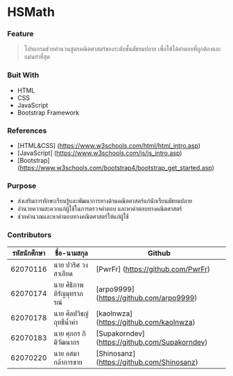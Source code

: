 # HSMath
### Feature
> โปรแกรมช่วยคํานวนสูตรคณิตศาสตร์ของระดับชั้นมัธยมปลาย เพื่อให้ได้คําตอบที่ถูกต้องและแม่นยําที่สุด

### Buit With
- HTML
- CSS
- JavaScript
- Bootstrap Framework

### References
- [HTML&CSS] (https://www.w3schools.com/html/html_intro.asp)
- [JavaScript] (https://www.w3schools.com/js/js_intro.asp)
- [Bootstrap] (https://www.w3schools.com/bootstrap4/bootstrap_get_started.asp)

### Purpose
- ส่งเสริมการทักษะเรียนรู้และพัฒนาการทางด้านคณิตศาสตร์แก่นักเรียนมัธยมปลาย
- อำนวยความสะดวกแก่ผู้ใช้ในการตรวจคำตอบ และหาคำตอบทางคณิตศาสตร์
- ช่วยคำนวณและหาคำตอบทางคณิตศาสตร์ให้แก่ผู้ใช้
### Contributors
|รหัสนักศึกษา| ชื่อ-นามสกุล | Github |
| -- | -- | -- |
| 62070116 | นาย ปวริศ วงสาเอียด |[PwrFr] (https://github.com/PwrFr) |
| 62070174 | นาย ศิธิภาพ หิรัญมุทราภรณ์ | [arpo9999] (https://github.com/arpo9999) |
| 62070178 | นาย ศิลปวิชญ์ ฤทธิ์นํ้าคํา | [kaolnwza] (https://github.com/kaolnwza) |
| 62070183 | นาย ศุภกร กิติวัฒนากร | [Supakorndev] (https://github.com/Supakorndev) |
| 62070220 | นาย อสมา กล้าการขาย | [Shinosanz] (https://github.com/Shinosanz) |
